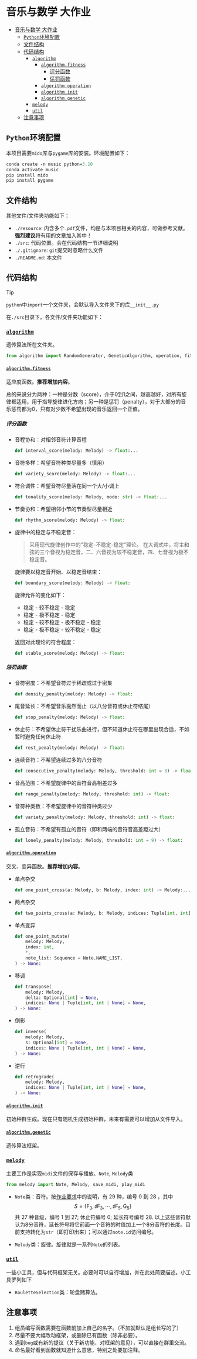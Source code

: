 # 音乐与数学 大作业

- [音乐与数学 大作业](#音乐与数学-大作业)
  - [`Python`环境配置](#python环境配置)
  - [文件结构](#文件结构)
  - [代码结构](#代码结构)
    - [`algorithm`](#algorithm)
      - [`algorithm.fitness`](#algorithmfitness)
        - [评分函数](#评分函数)
        - [惩罚函数](#惩罚函数)
      - [`algorithm.operation`](#algorithmoperation)
      - [`algorithm.init`](#algorithminit)
      - [`algorithm.genetic`](#algorithmgenetic)
    - [`melody`](#melody)
    - [`util`](#util)
  - [注意事项](#注意事项)

## `Python`环境配置

本项目需要`mido`库与`pygame`库的安装。环境配置如下：

```ps
conda create -n music python=3.10
conda activate music
pip install mido
pip install pygame
```

## 文件结构

其他文件/文件夹功能如下：

- `./resource`: 内含多个`.pdf`文件，均是与本项目相关的内容，可做参考文献。**强烈建议**将有用的文章加入其中！
- `./src`: 代码位置。会在代码结构一节详细说明
- `./.gitignore`: `git`提交时忽略什么文件
- `./README.md`: 本文件

## 代码结构

> [!TIP]
> `python`中`import`一个文件夹，会默认导入文件夹下的库`__init__.py`

在`./src`目录下，各文件/文件夹功能如下：

### [`algorithm`](./src/algorithm/)

遗传算法所在文件夹。

```python
from algorithm import RandomGenerator, GeneticAlgorithm, operation, fitness
```

#### [`algorithm.fitness`](./src/algorithm/fitness.py)

适应度函数。**推荐增加内容**。

总的来说分为两种：一种是分数（score），介于0到1之间，越高越好，对所有旋律都适用，用于指导旋律进化方向；另一种是惩罚（penalty），对于大部分的音乐惩罚都为0，只有对少数不希望出现的音乐返回一个正值。

##### 评分函数

- 音程协和：对相邻音符计算音程

  ```python
  def interval_score(melody: Melody) -> float:...
  ```

- 音符多样：希望音符种类尽量多（慎用）

  ```python
  def variety_score(melody: Melody) -> float:...
  ```

- 符合调性：希望音符尽量落在同一个大/小调上

  ```python
  def tonality_score(melody: Melody, mode: str) -> float:...
  ```

- 节奏协和：希望相邻小节的节奏型尽量相近

  ```python
  def rhythm_score(melody: Melody) -> float:
  ```

- 旋律中的稳定与不稳定音：
  > 采用现代旋律创作中的"稳定-不稳定-稳定"理论。
    在大调式中，将主和弦的三个音视为稳定音，二、六音视为较不稳定音，四、七音视为极不稳定音。
  
  旋律要以稳定音开始、以稳定音结束：

  ```python
  def boundary_score(melody: Melody) -> float:
  ```

  旋律允许的变化如下：
  - 稳定 - 较不稳定 - 稳定
  - 稳定 - 极不稳定 - 稳定
  - 稳定 - 较不稳定 - 极不稳定 - 稳定
  - 稳定 - 极不稳定 - 较不稳定 - 稳定

  返回对此理论的符合程度：

  ```python
  def stable_score(melody: Melody) -> float:
  ```

##### 惩罚函数

- 音符密度：不希望音符过于稀疏或过于密集

  ```python
  def density_penalty(melody: Melody) -> float:
  ```

- 尾音延长：不希望音乐戛然而止（以八分音符或休止符结尾）

  ```python
  def stop_penalty(melody: Melody) -> float:
  ```

- 休止符：不希望休止符干扰乐曲进行，但不知道休止符在哪里出现合适，不如暂时避免任何休止符

  ```python
  def rest_penalty(melody: Melody) -> float:
  ```

- 连续音符：不希望连续过多的八分音符

  ```python
  def consecutive_penalty(melody: Melody, threshold: int = 8) -> float:
  ```

- 音高范围：不希望旋律中的音符音高相差过多

  ```python
  def range_penalty(melody: Melody, threshold: int) -> float:
  ```

- 音符种类数：不希望旋律中的音符种类过少

  ```python
  def variety_penalty(melody: Melody, threshold: int) -> float:
  ```

- 孤立音符：不希望有孤立的音符（即和两端的音符音高差距过大）

  ```python
  def lonely_penalty(melody: Melody, threshold: int = 9) -> float:
  ```

#### [`algorithm.operation`](./src/algorithm/operation.py)

交叉、变异函数。**推荐增加内容**。

- 单点杂交

  ```python
  def one_point_cross(a: Melody, b: Melody, index: int) -> Melody:...
  ```

- 两点杂交

  ```python
  def two_points_cross(a: Melody, b: Melody, indices: Tuple[int, int]) -> Melody:...
  ```

- 单点变异

  ```python
  def one_point_mutate(
      melody: Melody,
      index: int,
      *,
      note_list: Sequence = Note.NAME_LIST,
  ) -> None:
  ```

- 移调

  ```python
  def transpose(
      melody: Melody,
      delta: Optional[int] = None,
      indices: None | Tuple[int, int | None] = None,
  ) -> None:
  ```

- 倒影

  ```python
  def inverse(
      melody: Melody,
      s: Optional[int] = None,
      indices: None | Tuple[int, int | None] = None,
  ) -> None:    
  ```

- 逆行

  ```python
  def retrograde(
      melody: Melody,
      indices: None | Tuple[int, int | None] = None,
  ) -> None:
  ```

#### [`algorithm.init`](./src/algorithm/init.py)

初始种群生成。现在只有随机生成初始种群，未来有需要可以增加从文件导入。

#### [`algorithm.genetic`](./src/algorithm/genetic.py)

遗传算法框架。

### [`melody`](./src/melody/)

主要工作是实现`midi`文件的保存与播放、`Note`, `Melody`类

```python
from melody import Note, Melody, save_midi, play_midi
```

- `Note`类：音符。按[作业要求](./resource/projects23b.pdf)中的说明，有 $29$ 种，编号 $0$ 到 $28$ ，其中
    $$S=\left\lbrace\text{F}_3,\sharp\text{F}_3,\cdots,\sharp\text{F}_5,\text{G}_5\right\rbrace$$
    共 $27$ 种音级，编号 $1$ 到 $27$; 休止符编号 $0$; 延长符号编号 $28$. 以上这些音符默认为8分音符，延长符号将它前面一个音符的时值加上一个8分音符的长度。目前支持转化为`str`（即打印出来）；可以通过`note.id`访问编号。

- `Melody`类：旋律。旋律就是一系列`Note`的列表。

### [`util`](./src/util/)

一些小工具，但与代码框架无关。必要时可以自行增加，并在此处简要描述。小工具罗列如下

- `RouletteSelection`类：轮盘赌算法。

## 注意事项

1. 组员编写函数需要在函数前加上自己的名字。（不加就默认是组长写的了）
2. 尽量不要大幅改动框架，或删除已有函数（除非必要）。
3. 遇到`bug`或有新的提议（关于新功能、对框架的意见），可以直接在群里交流。
4. 命名最好看到函数就知道什么意思，特别之处要加注释。
